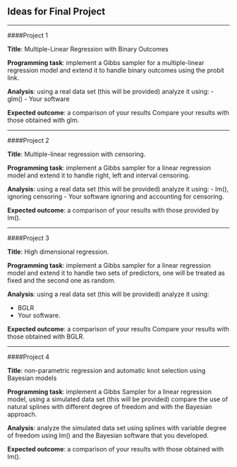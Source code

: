 ## Ideas for Final Project
-----------------------------------------------------------------------------------------------------	
####Project 1	

   **Title**: Multiple-Linear Regression with Binary Outcomes

   **Programming task**: implement a Gibbs sampler for a multiple-linear regression model and extend it to handle binary outcomes using the probit link.

   **Analysis**:  using a real data set (this will be provided) analyze it using:
      - glm()
      - Your software
    
   **Expected outcome**: a comparison of your results Compare your results with those obtained with glm.

-----------------------------------------------------------------------------------------------------	
####Project 2	

**Title**: Multiple-linear regression with censoring.

**Programming task**: implement a Gibbs sampler for a linear regression model and extend it to handle right, left and interval censoring.

**Analysis**:  using a real data set (this will be provided) analyze it using:
    - lm(), ignoring censoring
    - Your software ignoring and accounting for censoring.
    
**Expected outcome**: a comparison of your results with those provided by lm().

-----------------------------------------------------------------------------------------------------	
####Project 3	
									

**Title**: High dimensional regression.

**Programming task**: implement a Gibbs sampler for a linear regression model and extend it to handle two sets of predictors, one will be treated as fixed and the second one as random.

**Analysis**:   using a real data set (this will be provided) analyze it using:
   - BGLR
   - Your software.
   
**Expected outcome**: a comparison of your results Compare your results with those obtained with BGLR.

-----------------------------------------------------------------------------------------------------	
####Project 4	


**Title**: non-parametric regression and automatic knot selection using Bayesian models

**Programming task**: implement a Gibbs Sampler for a linear regression model, using a simulated data set (this will be provided) compare the use of natural splines with different degree of freedom and with the Bayesian approach.

**Analysis**:   analyze the simulated data set using splines with variable degree of freedom using lm() and the Bayesian software that you developed. 

**Expected outcome**: a comparison of your results  with those obtained with lm().


